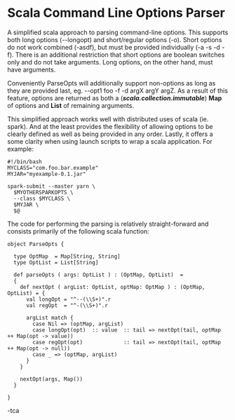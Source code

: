 Scala Command Line Options Parser
=================================

A simplified scala approach to parsing command-line options. This supports both 
long options (--longopt) and short/regular options (-o). Short options do not 
work combined (-asdf), but must be provided individually (-a -s -d -f). There 
is an additional restriction that short options are boolean switches only and 
do not take arguments. Long options, on the other hand, must have arguments. 

Conveniently ParseOpts will additionally support non-options as long as they are 
provided last, eg. --opt1 foo -f -d argX argY argZ.  As a result of this feature, 
options are returned as both a (***scala.collection.immutable***) **Map** of options 
and **List** of remaining arguments.

This simplified approach works well with distributed uses of scala (ie. spark). And at 
the least provides the flexibility of allowing options to be clearly defined as well 
as being provided in any order. Lastly, it offers a some clarity when using launch 
scripts to wrap a scala application. For example:

```
#!/bin/bash
MYCLASS="com.foo.bar.example"
MYJAR="myexample-0.1.jar"

spark-submit --master yarn \
  $MYOTHERSPARKOPTS \
  --class $MYCLASS \
  $MYJAR \
  $@
```

The code for performing the parsing is relatively straight-forward and consists 
primarily of the following scala function:

```
object ParseOpts {

  type OptMap  = Map[String, String]
  type OptList = List[String]
  
  def parseOpts ( args: OptList ) : (OptMap, OptList)  = 
  {
    def nextOpt ( argList: OptList, optMap: OptMap ) : (OptMap, OptList) = {
      val longOpt = "^--(\\S+)".r
      val regOpt  = "^-(\\S+)".r

      argList match {
        case Nil => (optMap, argList)
        case longOpt(opt)  :: value  :: tail => nextOpt(tail, optMap ++ Map(opt -> value))
        case regOpt(opt)             :: tail => nextOpt(tail, optMap ++ Map(opt -> null))
        case _ => (optMap, argList)
      }
    }
    
    nextOpt(args, Map())
  }

}
```


-tca



